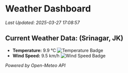 
# Weather Dashboard

_Last Updated: 2025-03-27 17:08:57_

## Current Weather Data: (Srinagar, JK)
- **Temperature:** 9.9 °C ![Temperature Badge](https://img.shields.io/badge/Temperature-Low%20Temp-blue)
- **Wind Speed:** 9.5 km/h ![Wind Speed Badge](https://img.shields.io/badge/Wind%20Speed-Light%20Wind-blue)

*Powered by Open-Meteo API*
